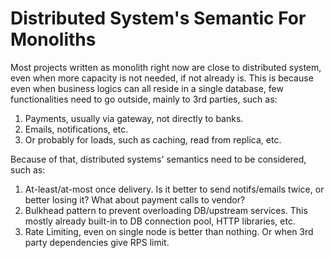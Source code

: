 # Distributed System's Semantic For Monoliths

Most projects written as monolith right now are close to distributed system, even when more capacity is not needed, if not already is.
This is because even when business logics can all reside in a single database, few functionalities need to go outside, mainly to 3rd parties, such as:

1. Payments, usually via gateway, not directly to banks.
2. Emails, notifications, etc.
3. Or probably for loads, such as caching, read from replica, etc.

Because of that, distributed systems' semantics need to be considered, such as:

1. At-least/at-most once delivery. Is it better to send notifs/emails twice, or better losing it? What about payment calls to vendor?
2. Bulkhead pattern to prevent overloading DB/upstream services. This mostly already built-in to DB connection pool, HTTP libraries, etc.
3. Rate Limiting, even on single node is better than nothing. Or when 3rd party dependencies give RPS limit.
